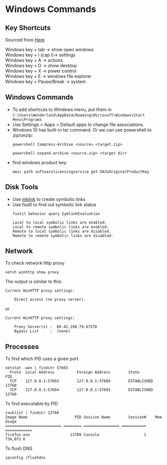 # Windows Commands

## Key Shortcuts
Sourced from [Here](https://www.makeuseof.com/tag/ultimate-windows-10-shortcuts-gestures-collection/)  

Windows key + tab -> show open windows  
Windows key + I (cap i)-> settings  
Windows key + A -> actions  
Windows key + D -> show desktop  
Windows key + X -> power control  
Windows key + E -> windows file explorer  
Windows key + Pause/Break -> system  


## Windows Commands
- To add shortcuts to Windows menu, put them in 
  ```C:\Users\Wonderland\AppData\Roaming\Microsoft\Windows\Start Menu\Programs```
- Use Settings > Apps > Default apps to change file associations.
- Windows 10 has built-in tar command. Or we can use powershell to zip/unzip:
  ```
  powershell Compress-Archive <source> <target.zip>
  
  powershell expand-archive <source.zip> <target dir>
  ```
- find windows product key:
  ```
  wmic path softwarelicensingservice get OA3xOriginalProductKey
  ```

## Disk Tools
- Use [mklink](https://windows7home.net/how-to-create-symbolic-link-in-windows-7/)
  to create symbolic links 
- Use fsutil to find out symbolic link status
  ```
  fsutil behavior query SymlinkEvaluation
  
  Local to local symbolic links are enabled.
  Local to remote symbolic links are enabled.
  Remote to local symbolic links are disabled.
  Remote to remote symbolic links are disabled.
  ```

## Network
To check network http proxy

```netsh winhttp show proxy```

The output is similar to this:
```
Current WinHTTP proxy settings:

    Direct access (no proxy server).
```
or
```
Current WinHTTP proxy settings:

    Proxy Server(s) :  89.42.198.79:47570
    Bypass List     :  (none)
```

## Processes
To find which PID uses a given port
```
netstat -aon | findstr 57603
  Proto  Local Address          Foreign Address        State           PID
  TCP    127.0.0.1:57603        127.0.0.1:57604        ESTABLISHED     13760
  TCP    127.0.0.1:57604        127.0.0.1:57603        ESTABLISHED     13760
```
To find executable by PID
```
tasklist | findstr 13760
Image Name                     PID Session Name        Session#    Mem Usage
========================= ======== ================ =========== ============
firefox.exe                  13760 Console                    1    734,072 K
```

To flush DNS
```
ipconfig /flushdns
```
